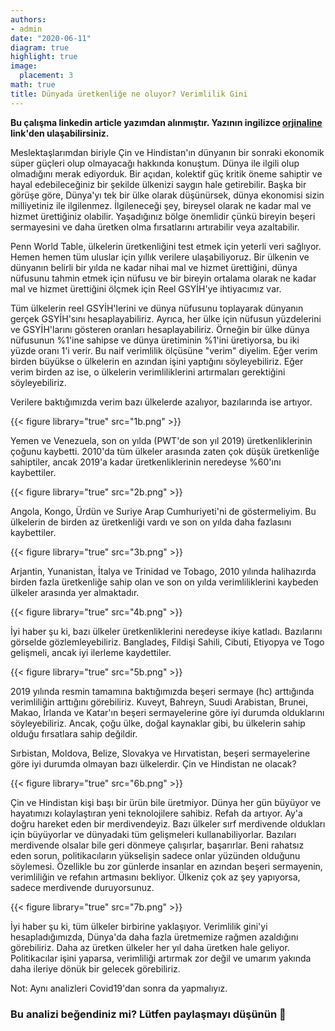 ```yaml
---
authors:
- admin
date: "2020-06-11"
diagram: true
highlight: true
image:
  placement: 3
math: true
title: Dünyada üretkenliğe ne oluyor? Verimlilik Gini
---
```


**Bu çalışma linkedin article yazımdan alınmıştır. Yazının ingilizce [orjinaline](https://www.linkedin.com/pulse/what-happening-productivity-world-gini-h%25C3%25BCseyin-utku-demir/?trackingId=qcKhmrkPTz6OFyg5q8Mpbg%3D%3D) link'den ulaşabilirsiniz.**

Meslektaşlarımdan biriyle Çin ve Hindistan'ın dünyanın bir sonraki ekonomik süper güçleri olup olmayacağı hakkında konuştum. Dünya ile ilgili olup olmadığını merak ediyorduk. Bir açıdan, kolektif güç kritik öneme sahiptir ve hayal edebileceğiniz bir şekilde ülkenizi saygın hale getirebilir. Başka bir görüşe göre, Dünya'yı tek bir ülke olarak düşünürsek, dünya ekonomisi sizin milliyetiniz ile ilgilenmez. İlgileneceği şey, bireysel olarak ne kadar mal ve hizmet ürettiğiniz olabilir. Yaşadığınız bölge önemlidir çünkü bireyin beşeri sermayesini ve daha üretken olma fırsatlarını artırabilir veya azaltabilir.

Penn World Table, ülkelerin üretkenliğini test etmek için yeterli veri sağlıyor. Hemen hemen tüm uluslar için yıllık verilere ulaşabiliyoruz. Bir ülkenin ve dünyanın belirli bir yılda ne kadar nihai mal ve hizmet ürettiğini, dünya nüfusunu tahmin etmek için nüfusu ve bir bireyin ortalama olarak ne kadar mal ve hizmet ürettiğini ölçmek için Reel GSYİH'ye ihtiyacımız var.

Tüm ülkelerin reel GSYİH'lerini ve dünya nüfusunu toplayarak dünyanın gerçek GSYİH'sını hesaplayabiliriz. Ayrıca, her ülke için nüfusun yüzdelerini ve GSYİH'larını gösteren oranları hesaplayabiliriz. Örneğin bir ülke dünya nüfusunun %1'ine sahipse ve dünya üretiminin %1'ini üretiyorsa, bu iki yüzde oranı 1'i verir. Bu naif verimlilik ölçüsüne "verim" diyelim. Eğer verim birden büyükse o ülkelerin en azından işini yaptığını söyleyebiliriz. Eğer verim birden az ise, o ülkelerin verimliliklerini artırmaları gerektiğini söyleyebiliriz.

Verilere baktığımızda verim bazı ülkelerde azalıyor, bazılarında ise artıyor.


{{< figure library="true"  src="1b.png" >}}

Yemen ve Venezuela, son on yılda (PWT'de son yıl 2019) üretkenliklerinin çoğunu kaybetti. 2010'da tüm ülkeler arasında zaten çok düşük üretkenliğe sahiptiler, ancak 2019'a kadar üretkenliklerinin neredeyse %60'ını kaybettiler.

{{< figure library="true"  src="2b.png" >}}

Angola, Kongo, Ürdün ve Suriye Arap Cumhuriyeti'ni de göstermeliyim. Bu ülkelerin de birden az üretkenliği vardı ve son on yılda daha fazlasını kaybettiler.

{{< figure library="true"  src="3b.png" >}}

Arjantin, Yunanistan, İtalya ve Trinidad ve Tobago, 2010 yılında halihazırda birden fazla üretkenliğe sahip olan ve son on yılda verimliliklerini kaybeden ülkeler arasında yer almaktadır.

{{< figure library="true"  src="4b.png" >}}

İyi haber şu ki, bazı ülkeler üretkenliklerini neredeyse ikiye katladı. Bazılarını görselde gözlemleyebiliriz. Bangladeş, Fildişi Sahili, Cibuti, Etiyopya ve Togo gelişmeli, ancak iyi ilerleme kaydettiler.

{{< figure library="true"  src="5b.png" >}}

2019 yılında resmin tamamına baktığımızda beşeri sermaye (hc) arttığında verimliliğin arttığını görebiliriz. Kuveyt, Bahreyn, Suudi Arabistan, Brunei, Makao, İrlanda ve Katar'ın beşeri sermayelerine göre iyi durumda olduklarını söyleyebiliriz. Ancak, çoğu ülke, doğal kaynaklar gibi, bu ülkelerin sahip olduğu fırsatlara sahip değildir.

Sırbistan, Moldova, Belize, Slovakya ve Hırvatistan, beşeri sermayelerine göre iyi durumda olmayan bazı ülkelerdir. Çin ve Hindistan ne olacak?

{{< figure library="true"  src="6b.png" >}}

Çin ve Hindistan kişi başı bir ürün bile üretmiyor. Dünya her gün büyüyor ve hayatımızı kolaylaştıran yeni teknolojilere sahibiz. Refah da artıyor. Ay'a doğru hareket eden bir merdivendeyiz. Bazı ülkeler sırf merdivende oldukları için büyüyorlar ve dünyadaki tüm gelişmeleri kullanabiliyorlar. Bazıları merdivende olsalar bile geri dönmeye çalışırlar, başarırlar. Beni rahatsız eden sorun, politikacıların yükselişin sadece onlar yüzünden olduğunu söylemesi. Özellikle bu zor günlerde insanlar en azından beşeri sermayenin, verimliliğin ve refahın artmasını bekliyor. Ülkeniz çok az şey yapıyorsa, sadece merdivende duruyorsunuz.

{{< figure library="true"  src="7b.png" >}}

İyi haber şu ki, tüm ülkeler birbirine yaklaşıyor. Verimlilik gini'yi hesapladığımızda, Dünya'da daha fazla üretmemize rağmen azaldığını görebiliriz. Daha az üretken ülkeler her yıl daha üretken hale geliyor. Politikacılar işini yaparsa, verimliliği artırmak zor değil ve umarım yakında daha ileriye dönük bir gelecek görebiliriz.

Not: Aynı analizleri Covid19'dan sonra da yapmalıyız. 







### Bu analizi beğendiniz mi? Lütfen paylaşmayı düşünün 🙌
